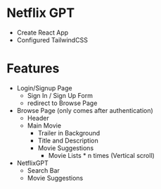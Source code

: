 # Netflix GPT

- Create React App
- Configured TailwindCSS



# Features
- Login/Signup Page
  - Sign In / Sign Up Form
  - redirect to Browse Page
- Browse Page (only comes after authentication)
  - Header
  - Main Movie
    - Trailer in Background
    - Title and Description
    - Movie Suggestions
      - Movie Lists * n times (Vertical scroll)
- NetflixGPT
  - Search Bar
  - Movie Suggestions